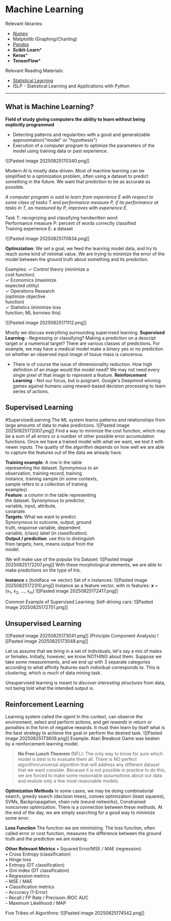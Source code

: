 # Machine Learning

Relevant libraries:
- *[Numpy](https://numpy.org/doc/2.3/user/basics.creation.html)*
- Matplotlib (Graphing/Charting)
- *[Pandas](https://pandas.pydata.org/pandas-docs/stable/user_guide/index.html#user-guide)*
- **Scikit-Learn***
- **Keras***
- **TensorFlow***

Relevant Reading Materials:
- [Statistical Learning](https://web.stanford.edu/~jurafsky/slp3/)
- ISLP - Statistical Learning and Applications with Python
 
---

## What is Machine Learning?

**Field of study giving computers the ability to learn without being explicitly programmed**
- Detecting patterns and regularities with a good and generalizable approximation("model" or "hypothesis")
- Execution of a computer program to optimize the parameters of the model using training data or past experience.

![[Pasted image 20250825170340.png]]

Modern AI is mostly data-driven. 
Most of machine learning can be simplified to a optimization problem, often using a dataset to predict something in the future. We want that prediction to be as accurate as possible. 

*A computer program is said to learn from experience E with respect to some class of tasks T and performance measure P, if its performance at tasks in T, as measured by P, improves with experience E.*

Task T: recognizing and classifying handwritten word  
Performance measure P: percent of words correctly classified  
Training experience E: a dataset

![[Pasted image 20250825170834.png]]

**Optimziation**:
We set a goal, we feed the leanring model data, and try to reach some kind of minimal value. 
We are trying to minimize the error of the model between the ground truth about something and its prediction. 

Examples:
✓ Control theory (minimize a  
cost function)  
✓ Economics (maximize  
expected utility)  
✓ Operations Research  
(optimize objective  
function)  
✓ Statistics (minimize loss  
function; ML borrows this)

![[Pasted image 20250825171112.png]]

Mostly we discuss everything surrounding supervised learning. 
**Supervised Learning** - Regressing or classifying? Making a prediction on a descript target or a numerical target? 
There are various classes of predictions. For example, we may have a medical model make a *binary* yes or no prediction on whether an observed input image of tissue mass is cancerous. 
- There is of course the issue of dimensionality reduction. How high definition of an image would the model need? We may not need every single pixel of that image to represent a feature. 
**Reinforcement Learning** - Not our focus, but is poignant. Google's Deepmind winning games against humans using reward-based decision processing to learn series of actions. 

## Supervised Learning

#SupervisedLearning
The ML system learns patterns and relationships from large amounts of data to make predictions. 
![[Pasted image 20250825172007.png]]
Find a way to minimize the cost function, which may be a sum of all errors or a number of other possible error accumulation functions. 
Once we have a trained model with what we want, we test it with newer inputs. 
The quality of the algorithm depends on how well we are able to capture the features out of the data we already have. 

**Training example**: A row in the table  
representing the dataset. Synonymous to an  
observation, training record, training  
instance, training sample (in some contexts,  
sample refers to a collection of training  
examples)  
**Feature**: a column in the table representing  
the dataset. Synonymous to predictor,  
variable, input, attribute,  
covariate.  
**Targets**: What we want to predict.  
Synonymous to outcome, output, ground  
truth, response variable, dependent  
variable, (class) label (in classification).  
**Output / prediction**: use this to distinguish  
from targets; here, means output from the  
model.

We will make use of the popular Iris Dataset:
![[Pasted image 20250825172207.png]]
With these morphological elements, we are able to make predictions on the type of Iris. 

**Instance** x (boldface ==> vector)
Set of n instances:
![[Pasted image 20250825172310.png]]
Instance as a feature vector, with m features:
**x** = (x<sub>1</sub>, x<sub>2</sub>, ..., x<sub>m</sub>)
![[Pasted image 20250825172417.png]]

Common Example of Supervised Learning:
Self-driving cars:
![[Pasted image 20250825172751.png]]

## Unsupervised Learning

![[Pasted image 20250825173041.png]]
(Principle Component Analysis)
![[Pasted image 20250825173048.png]]

Let us assume that we bring in a set of individuals, let's say a mix of males or females. Initially, however, we know NOTHING about them. Suppose we take some measurements, and we end up with 3 separate categories according to what affinity features each individual corresponds to. 
This is *clustering*, which is much of data mining task.

Unsupervised learning is meant to *discover interesting structures* from data, not being told what the intended output is.

## Reinforcement Learning
Learning system called the *agent* in this context, can observe the environment, select and perform actions, and get *rewards* in return or *penalties* in the form of negative rewards. It must then learn by itself what is the best strategy to achieve the goal or perform the desired task. 
![[Pasted image 20250825173609.png]]
Example: Atari Breakout Game was beaten by a reinforcement learning model. 

> **No Free Lunch Theorem** (NFL): The only way to know for sure which model is best is to evaluate them all. There is NO perfect algorithm/universal algorithm that will address any different dataset that we want consider. Because it is not possible in practice to do this, we are forced to make some reasonable assumptions about our data and evalute only a few most reasonable models. 

**Optimization Methods**
In some cases, we may be doing combinatorial search, greedy search (decision trees), convex optimization (least squares), SVMs, Backpropagation, chain rule (neural networks), Constrained nonconvex optimization. 
There is a connection between these methods. At the end of the day, we are simply searching for a good way to minimize some error. 

**Loss Function**
The function we are minimizing. The loss function, often called error or cost function, measures the difference between the ground truth and the prediction we are making.

**Other Relevant Metrics**
• Squared Error/MSE / MAE (regression)  
• Cross Entropy (classification)  
• Hinge loss  
• Entropy (DT classification)  
• Gini Index (DT classification)  
• Regression metrics  
	– MSE / MAE  
• Classification metrics  
	– Accuracy (1-Error)  
	– Recall / FP Rate / Precision /ROC AUC  
	– Maximum Likelihood / MAP

Five Tribes of Algorithms:
![[Pasted image 20250825174542.png]]

